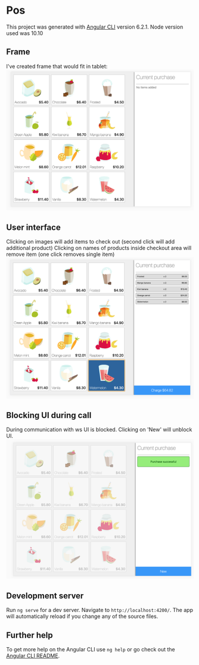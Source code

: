 # Pos

This project was generated with [Angular CLI](https://github.com/angular/angular-cli) version 6.2.1.
Node version used was 10.10

## Frame
I've created frame that would fit in tablet:
![Alt text](readme/01.png?raw=true "POS")

## User interface
Clicking on images will add items to check out (second click will add additional product)
Clicking on names of products inside checkout area will remove item (one click removes single item)
![Alt text](readme/02.png?raw=true "POS")

## Blocking UI during call
During communication with ws UI is blocked. Clicking on 'New' will unblock UI.
![Alt text](readme/03.png?raw=true "POS")

## Development server

Run `ng serve` for a dev server. Navigate to `http://localhost:4200/`. The app will automatically reload if you change any of the source files.


## Further help

To get more help on the Angular CLI use `ng help` or go check out the [Angular CLI README](https://github.com/angular/angular-cli/blob/master/README.md).
